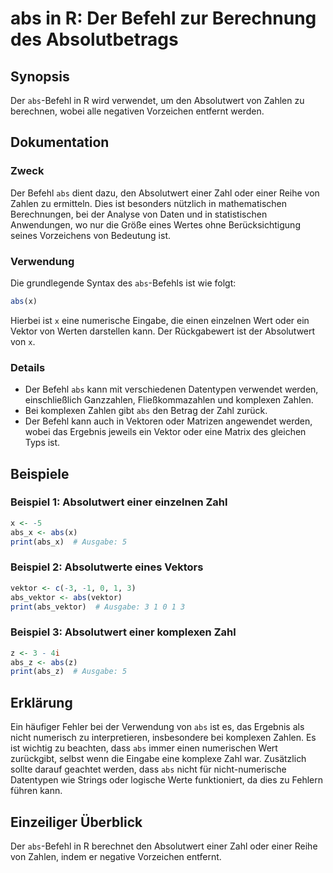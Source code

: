 <!--
Meta Description: # abs in R: Der Befehl zur Berechnung des Absolutbetrags ## Synopsis Der `abs`-Befehl in R wird verwendet, um den Absolutwert von Zahlen zu berechnen,...
Meta Keywords: abs, der, von, ist, befehl
-->

# abs in R: Der Befehl zur Berechnung des Absolutbetrags

## Synopsis
Der `abs`-Befehl in R wird verwendet, um den Absolutwert von Zahlen zu berechnen, wobei alle negativen Vorzeichen entfernt werden.

## Dokumentation

### Zweck
Der Befehl `abs` dient dazu, den Absolutwert einer Zahl oder einer Reihe von Zahlen zu ermitteln. Dies ist besonders nützlich in mathematischen Berechnungen, bei der Analyse von Daten und in statistischen Anwendungen, wo nur die Größe eines Wertes ohne Berücksichtigung seines Vorzeichens von Bedeutung ist.

### Verwendung
Die grundlegende Syntax des `abs`-Befehls ist wie folgt:

```R
abs(x)
```

Hierbei ist `x` eine numerische Eingabe, die einen einzelnen Wert oder ein Vektor von Werten darstellen kann. Der Rückgabewert ist der Absolutwert von `x`.

### Details
- Der Befehl `abs` kann mit verschiedenen Datentypen verwendet werden, einschließlich Ganzzahlen, Fließkommazahlen und komplexen Zahlen.
- Bei komplexen Zahlen gibt `abs` den Betrag der Zahl zurück.
- Der Befehl kann auch in Vektoren oder Matrizen angewendet werden, wobei das Ergebnis jeweils ein Vektor oder eine Matrix des gleichen Typs ist.

## Beispiele

### Beispiel 1: Absolutwert einer einzelnen Zahl
```R
x <- -5
abs_x <- abs(x)
print(abs_x)  # Ausgabe: 5
```

### Beispiel 2: Absolutwerte eines Vektors
```R
vektor <- c(-3, -1, 0, 1, 3)
abs_vektor <- abs(vektor)
print(abs_vektor)  # Ausgabe: 3 1 0 1 3
```

### Beispiel 3: Absolutwert einer komplexen Zahl
```R
z <- 3 - 4i
abs_z <- abs(z)
print(abs_z)  # Ausgabe: 5
```

## Erklärung
Ein häufiger Fehler bei der Verwendung von `abs` ist es, das Ergebnis als nicht numerisch zu interpretieren, insbesondere bei komplexen Zahlen. Es ist wichtig zu beachten, dass `abs` immer einen numerischen Wert zurückgibt, selbst wenn die Eingabe eine komplexe Zahl war. Zusätzlich sollte darauf geachtet werden, dass `abs` nicht für nicht-numerische Datentypen wie Strings oder logische Werte funktioniert, da dies zu Fehlern führen kann.

## Einzeiliger Überblick
Der `abs`-Befehl in R berechnet den Absolutwert einer Zahl oder einer Reihe von Zahlen, indem er negative Vorzeichen entfernt.